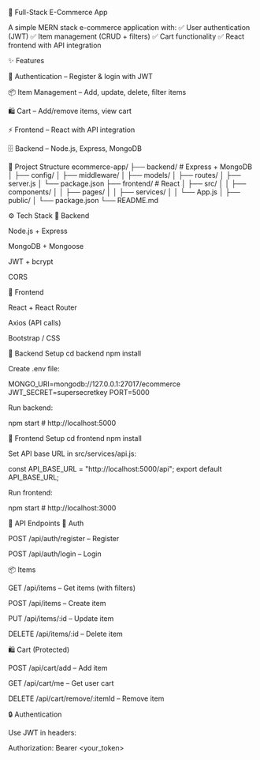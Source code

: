 🛒 Full-Stack E-Commerce App

A simple MERN stack e-commerce application with:
✅ User authentication (JWT)
✅ Item management (CRUD + filters)
✅ Cart functionality
✅ React frontend with API integration

✨ Features

🔑 Authentication – Register & login with JWT

📦 Item Management – Add, update, delete, filter items

🛍️ Cart – Add/remove items, view cart

⚡ Frontend – React with API integration

🗄️ Backend – Node.js, Express, MongoDB

📂 Project Structure
ecommerce-app/
├── backend/                # Express + MongoDB
│   ├── config/
│   ├── middleware/
│   ├── models/
│   ├── routes/
│   ├── server.js
│   └── package.json
├── frontend/               # React
│   ├── src/
│   │   ├── components/
│   │   ├── pages/
│   │   ├── services/
│   │   └── App.js
│   ├── public/
│   └── package.json
└── README.md

⚙️ Tech Stack
🔧 Backend

Node.js + Express

MongoDB + Mongoose

JWT + bcrypt

CORS

🎨 Frontend

React + React Router

Axios (API calls)

Bootstrap / CSS

🔧 Backend Setup
cd backend
npm install


Create .env file:

MONGO_URI=mongodb://127.0.0.1:27017/ecommerce
JWT_SECRET=supersecretkey
PORT=5000


Run backend:

npm start   # http://localhost:5000

🎨 Frontend Setup
cd frontend
npm install


Set API base URL in src/services/api.js:

const API_BASE_URL = "http://localhost:5000/api";
export default API_BASE_URL;


Run frontend:

npm start   # http://localhost:3000

📡 API Endpoints
🔑 Auth

POST /api/auth/register – Register

POST /api/auth/login – Login

📦 Items

GET /api/items – Get items (with filters)

POST /api/items – Create item

PUT /api/items/:id – Update item

DELETE /api/items/:id – Delete item

🛍️ Cart (Protected)

POST /api/cart/add – Add item

GET /api/cart/me – Get user cart

DELETE /api/cart/remove/:itemId – Remove item

🔒 Authentication

Use JWT in headers:

Authorization: Bearer <your_token>
